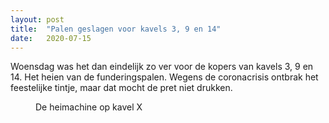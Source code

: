 ```yaml
---
layout: post
title:  "Palen geslagen voor kavels 3, 9 en 14"
date:   2020-07-15
---
```


<p class="intro"><span class="dropcap">W</span>oensdag was het dan eindelijk zo ver voor de kopers van kavels 3, 9 en 14. Het heien van de funderingspalen. Wegens de coronacrisis ontbrak het feestelijke tintje, maar dat mocht de pret niet drukken. </p>


<figure>
	<img src="{{ '/assets/img/verkaveling-plan3.jpg' | prepend: site.baseurl }}" alt=""> 
	<figcaption>De heimachine op kavel X</figcaption>
</figure>



